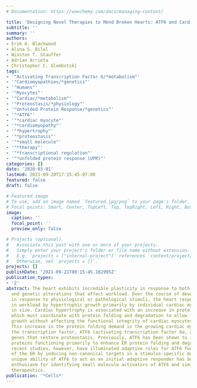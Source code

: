 ```yaml
---
# Documentation: https://wowchemy.com/docs/managing-content/

title: 'Designing Novel Therapies to Mend Broken Hearts: ATF6 and Cardiac Proteostasis.'
subtitle: ''
summary: ''
authors:
- Erik A. Blackwood
- Alina S. Bilal
- Winston T. Stauffer
- Adrian Arrieta
- Christopher C. Glembotski
tags:
- '"Activating Transcription Factor 6/*metabolism"'
- '"Cardiomyopathies/*genetics"'
- '"Humans"'
- '"Myocytes"'
- '"Cardiac/*metabolism"'
- '"Proteostasis/*physiology"'
- '"Unfolded Protein Response/*genetics"'
- '"*ATF6"'
- '"*cardiac myocyte"'
- '"*cardiomyopathy"'
- '"*hypertrophy"'
- '"*proteostasis"'
- '"*small molecule"'
- '"*therapy"'
- '"*transcriptional regulation"'
- '"*unfolded protein response (UPR)"'
categories: []
date: '2020-03-01'
lastmod: 2021-09-20T17:15:45-07:00
featured: false
draft: false

# Featured image
# To use, add an image named `featured.jpg/png` to your page's folder.
# Focal points: Smart, Center, TopLeft, Top, TopRight, Left, Right, BottomLeft, Bottom, BottomRight.
image:
  caption: ''
  focal_point: ''
  preview_only: false

# Projects (optional).
#   Associate this post with one or more of your projects.
#   Simply enter your project's folder or file name without extension.
#   E.g. `projects = ["internal-project"]` references `content/project/deep-learning/index.md`.
#   Otherwise, set `projects = []`.
projects: []
publishDate: '2021-09-21T00:15:45.102995Z'
publication_types:
- '2'
abstract: The heart exhibits incredible plasticity in response to both environmental
  and genetic alterations that affect workload. Over the course of development, or
  in response to physiological or pathological stimuli, the heart responds to fluctuations
  in workload by hypertrophic growth primarily by individual cardiac myocytes growing
  in size. Cardiac hypertrophy is associated with an increase in protein synthesis,
  which must coordinate with protein folding and degradation to allow for homeostatic
  growth without affecting the functional integrity of cardiac myocytes (i.e., proteostasis).
  This increase in the protein folding demand in the growing cardiac myocyte activates
  the transcription factor, ATF6 (activating transcription factor 6α, an inducer of
  genes that restore proteostasis. Previously, ATF6 has been shown to induce ER-targeted
  proteins functioning primarily to enhance ER protein folding and degradation. More
  recent studies, however, have illuminated adaptive roles for ATF6 functioning outside
  of the ER by inducing non-canonical targets in a stimulus-specific manner. This
  unique ability of ATF6 to act as an initial adaptive responder has bolstered an
  enthusiasm for identifying small molecule activators of ATF6 and similar proteostasis-based
  therapeutics.
publication: '*Cells*'
---
```

